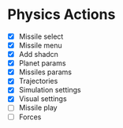 # Physics Actions

- [x] Missile select
- [x] Missile menu
- [x] Add shadcn
- [x] Planet params
- [x] Missiles params
- [x] Trajectories
- [x] Simulation settings
- [x] Visual settings
- [ ] Missile play
- [ ] Forces